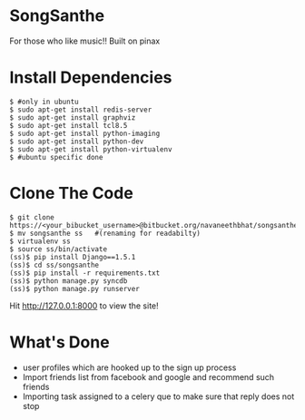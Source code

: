 SongSanthe
====================
For those who like music!!
Built on pinax

Install Dependencies
====================
    $ #only in ubuntu
    $ sudo apt-get install redis-server 
    $ sudo apt-get install graphviz
    $ sudo apt-get install tcl8.5
    $ sudo apt-get install python-imaging
    $ sudo apt-get install python-dev
    $ sudo apt-get install python-virtualenv
    $ #ubuntu specific done

Clone The Code
====================
    $ git clone https://<your_bibucket_username>@bitbucket.org/navaneethbhat/songsanthe.git 
    $ mv songsanthe ss   #(renaming for readabilty)
    $ virtualenv ss
    $ source ss/bin/activate
    (ss)$ pip install Django==1.5.1
    (ss)$ cd ss/songsanthe
    (ss)$ pip install -r requirements.txt
    (ss)$ python manage.py syncdb
    (ss)$ python manage.py runserver

Hit http://127.0.0.1:8000 to view the site!

What's Done
===============

 * user profiles which are hooked up to the sign up process
 * Import friends list from facebook and google and recommend such friends
 * Importing task assigned to a celery que to make sure that reply does not stop 

